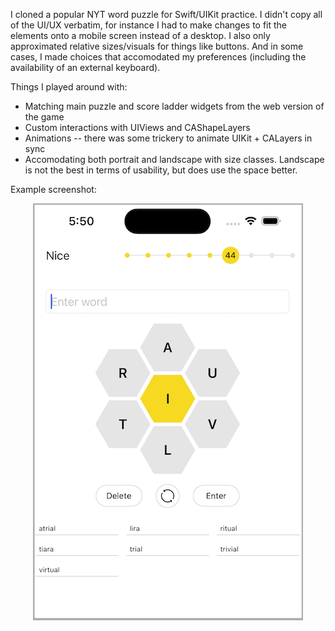 
I cloned a popular NYT word puzzle for Swift/UIKit practice.  I didn't copy all of the UI/UX verbatim, for instance I had to make changes to fit the elements onto a mobile screen instead of a desktop.  I also only approximated relative sizes/visuals for things like buttons.  And in some cases, I made choices that accomodated my preferences (including the availability of an external keyboard).

Things I played around with:
- Matching main puzzle and score ladder widgets from the web version of the game
- Custom interactions with UIViews and CAShapeLayers
- Animations -- there was some trickery to animate UIKit + CALayers in sync
- Accomodating both portrait and landscape with size classes. Landscape is not the best in terms of usability, but does use the space better.

Example screenshot:

<p align="center">
 <img src="bee_screenshot.png" />
</p>